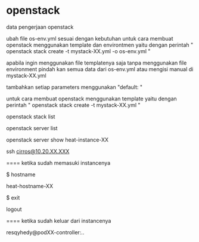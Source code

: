 # openstack
data pengerjaan openstack

ubah file os-env.yml sesuai dengan kebutuhan
untuk cara membuat openstack menggunakan template dan environtmen yaitu dengan perintah
" openstack stack create -t mystack-XX.yml -o os-env.yml "

apabila ingin menggunakan file templatenya saja tanpa menggunakan file environment
pindah kan semua data dari os-env.yml atau mengisi manual di mystack-XX.yml

tambahkan setiap parameters menggunakan
"default: "

untuk cara membuat openstack menggunakan template yaitu dengan perintah
" openstack stack create -t mystack-XX.yml "

openstack stack list

openstack server list

openstack server show heat-instance-XX

ssh cirros@10.20.XX.XXX

==== ketika sudah memasuki instancenya

$ hostname

heat-hostname-XX

$ exit

logout

==== ketika sudah keluar dari instancenya

<kolla-env> resqyhedy@podXX-controller:..
